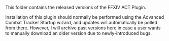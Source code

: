 This folder contains the released versions of the FFXIV ACT Plugin.

Installation of this plugin should normally be performed using the Advanced Combat Tracker Startup wizard, and updates will automatically be polled from there.  However, I will archive past versions here in case a user wants to manually download an older version due to newly-introduced bugs.
